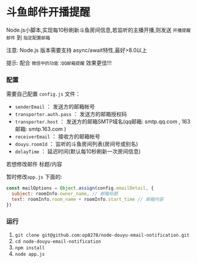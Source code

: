 # 斗鱼邮件开播提醒
Node.js小脚本,实现每10秒刷新斗鱼房间信息,若监听的主播开播,则发送 `开播提醒邮件` 到 `指定配置邮箱`

注意: Node.js 版本需要支持 async/await特性,最好>8.0以上

提示: 配合 `微信中的功能` :`QQ邮箱提醒` 效果更佳!!!
### 配置
需要自己配置 `config.js` 文件：
- `senderEmail` ： 发送方的邮箱帐号
- `transporter.auth.pass` ： 发送方的邮箱授权码
- `transporter.host` ： 发送方的邮箱SMTP域名(qq邮箱: smtp.qq.com , 163邮箱: smtp.163.com )
- `receiverEmail` ： 接收方的邮箱帐号
- `douyu.roomId` ： 监听的斗鱼房间列表(房间号或别名)
- `delayTime` ：  延迟时间(默认每10秒刷新一次房间信息)

若想修改邮件 标题/内容

暂时修改`app.js` 下面的:
```js
const mailOptions = Object.assign(config.emailDetail, { 
  subject: roomInfo.owner_name, // 邮箱标题
  text: roomInfo.room_name + roomInfo.start_time // 邮箱内容
})
```
### 运行
1. `git clone git@github.com:op8278/node-douyu-email-notification.git`  
2. `cd node-douyu-email-notification`  
3. `npm install`  
4. `node app.js`  